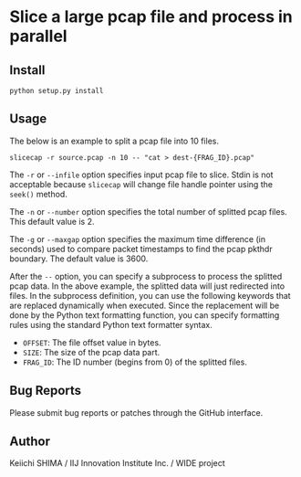 # Slice a large pcap file and process in parallel

## Install

    python setup.py install

## Usage

The below is an example to split a pcap file into 10 files.

    slicecap -r source.pcap -n 10 -- "cat > dest-{FRAG_ID}.pcap"

The `-r` or `--infile` option specifies input pcap file to slice.
Stdin is not acceptable because `slicecap` will change file handle
pointer using the `seek()` method.

The `-n` or `--number` option specifies the total number of splitted
pcap files.  This default value is 2.

The `-g` or `--maxgap` option specifies the maximum time difference
(in seconds) used to compare packet timestamps to find the pcap pkthdr
boundary.  The default value is 3600.

After the `--` option, you can specify a subprocess to process the
splitted pcap data.  In the above example, the splitted data will just
redirected into files.  In the subprocess definition, you can use the
following keywords that are replaced dynamically when executed.  Since
the replacement will be done by the Python text formatting function,
you can specify formatting rules using the standard Python text
formatter syntax.

- `OFFSET`: The file offset value in bytes.
- `SIZE`: The size of the pcap data part.
- `FRAG_ID`: The ID number (begins from 0) of the splitted files.


## Bug Reports
Please submit bug reports or patches through the GitHub interface.

## Author
Keiichi SHIMA
/ IIJ Innovation Institute Inc.
/ WIDE project
